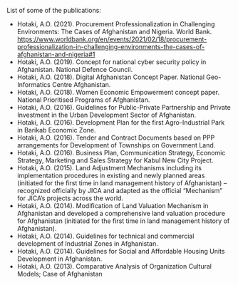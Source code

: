 
List of some of the publications:


- Hotaki, A.O. (2021). Procurement Professionalization in Challenging Environments: The Cases of Afghanistan and Nigeria. World Bank. https://www.worldbank.org/en/events/2021/02/18/procurement-professionalization-in-challenging-environments-the-cases-of-afghanistan-and-nigeria#1 
- Hotaki, A.O. (2019). Concept for national cyber security policy in Afghanistan. National Defence Council.
- Hotaki, A.O. (2018). Digital Afghanistan Concept Paper. National Geo-Informatics Centre Afghanistan.
- Hotaki, A.O. (2018). Women Economic Empowerment concept paper. National Prioritised Programs of Afghanistan.
- Hotaki, A.O. (2016). Guidelines for Public-Private Partnership and Private Investment in the Urban Development Sector of Afghanistan.
- Hotaki, A.O. (2016). Development Plan for the first Agro-Industrial Park in Barikab Economic Zone.
- Hotaki, A.O. (2016). Tender and Contract Documents based on PPP arrangements for Development of Townships on Government Land.
- Hotaki, A.O. (2016). Business Plan, Communication Strategy, Economic Strategy, Marketing and Sales Strategy for Kabul New City Project.
- Hotaki, A.O. (2015). Land Adjustment Mechanisms including its implementation procedures in existing and newly planned areas (initiated for the first time in land management history of Afghanistan) – recognized officially by JICA and adapted as the official “Mechanism” for JICA’s projects across the world.
- Hotaki, A.O. (2014). Modification of Land Valuation Mechanism in Afghanistan and developed a comprehensive land valuation procedure for Afghanistan (initiated for the first time in land management history of Afghanistan). 
- Hotaki, A.O. (2014). Guidelines for technical and commercial development of Industrial Zones in Afghanistan. 
- Hotaki, A.O. (2014). Guidelines for Social and Affordable Housing Units Development in Afghanistan. 
- Hotaki, A.O. (2013). Comparative Analysis of Organization Cultural Models; Case of Afghanistan 

